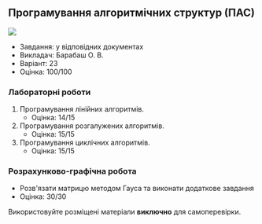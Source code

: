 ## Програмування алгоритмічних структур (ПАС)

![](https://img.shields.io/badge/Programming%20lang-Java-informational?style=flat-square&logo=java&logoColor=white&color=5194f0)

- Завдання: у відповідних документах
- Викладач: Барабаш О. В.
- Варіант: 23
- Оцінка: 100/100<br>

### Лабораторні роботи
1. Програмування лінійних алгоритмів.
   - Оцінка: 14/15
2. Програмування розгалужених алгоритмів.
   - Оцінка: 15/15
3. Програмування циклічних алгоритмів.
   - Оцінка: 15/15

### Розрахунково-графічна робота
- Розв'язати матрицю методом Гауса та виконати додаткове завдання
- Оцінка: 30/30

Використовуйте розміщені матеріали **виключно** для самоперевірки.
